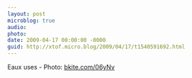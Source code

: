 ```yaml
---
layout: post
microblog: true
audio: 
photo: 
date: 2009-04-17 00:00:00 -0000
guid: http://xtof.micro.blog/2009/04/17/t1540591692.html
---
```

Eaux uses - Photo: [bkite.com/06yNv](http://bkite.com/06yNv)
